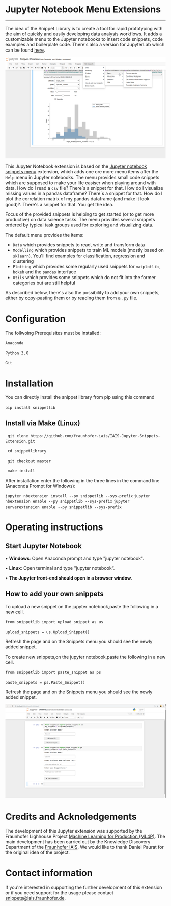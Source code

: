 # Jupyter Notebook Menu Extensions

----

The idea of the Snippet Library is to create a tool for rapid prototyping with the aim of quickly and easily developing data analysis workflows. It adds a customizable menu to the Jupyter notebooks to insert code snippets, code examples and boilerplate code. There's also a version for JupyterLab which can be found [here](https://github.com/fraunhofer-iais/IAIS-JupyterLab-Snippets-Extension).

![Snippets Showcase](https://github.com/fraunhofer-iais/IAIS-Jupyter-Snippets-Extension/raw/master/SnippetsShowcase.png)

This Jupyter Notebook extension is based on the [Jupyter notebook snippets menu](https://github.com/moble/jupyter_boilerplate) extension, which adds one ore more menu items after the `Help` menu in Jupyter notebooks. The menu provides small code snippets which are supposed to make your life easiser when playing around with data. How do I read a `csv` file? There´s a snippet for that. How do I visualize missing values in a pandas dataframe? There´s a snippet for that. How do I plot the correlation matrix of my pandas dataframe (and make it look good)?. There's a snippet for that. You get the idea.

Focus of the provided snippets is helping to get started (or to get more productive) on data science tasks. The menu provides several snippets ordered by typical task groups used for exploring and visualizing data.

The default menu provides the items:
* `Data` which provides snippets to read, write and transform data
* `Modelling` which provides snippets to train ML models (mostly based on `sklearn`). You'll find examples for classification, regression and clustering
* `Plotting` which provides some regularly used snippets for `matplotlib`, `bokeh` and the `pandas` interface
* `Utils` which provides some snippets which do not fit into the former categories but are still helpful

As described below, there's also the possibility to add your own snippets, either by copy-pasting them or by reading them from a `.py` file.

# Configuration

The follwoing Prerequisites must be installed:

`Anaconda`

`Python 3.X`

`Git`

# Installation

You can directly install the snippet library from pip using this command

`pip install snippetlib`


## Install via Make (Linux)

` git clone https://github.com/fraunhofer-iais/IAIS-Jupyter-Snippets-Extension.git`

` cd snippetlibrary`

` git checkout master`

` make install`


After installation enter the following in the three lines in the command line (Anaconda Prompt for Windows):

`jupyter nbextension install --py snippetlib --sys-prefix`
`jupyter nbextension enable --py snippetlib --sys-prefix`
`jupyter serverextension enable --py snippetlib --sys-prefix`


# Operating instructions
## Start Jupyter Notebook

• **Windows**: Open Anaconda prompt and type "jupyter notebook".

• **Linux**: Open terminal and type "jupyter notebook“.

• **The Jupyter front-end should open in a browser window**.

## How to add your own snippets

To upload a new snippet on the jupyter notebook,paste the following in a new cell.

`from snippetlib import upload_snippet as us`

`upload_snippets = us.Upload_Snippet()`

Refresh the page and on the Snippets menu you should see the newly added snippet.

To create new snippets,on the jupyter notebook,paste the following in a new cell.

`from snippetlib import paste_snippet as ps `

`paste_snippets = ps.Paste_Snippet()`

Refresh the page and on the Snippets menu you should see the newly added snippet.

![Add your own snippets](https://github.com/fraunhofer-iais/IAIS-Jupyter-Snippets-Extension/raw/master/add_snippets.png)

# Credits and Acknoledgements
The development of this Jupyter extension was supported by the Fraunhofer Lighhouse Project [Machine Learning for Production (ML4P)](https://www.fraunhofer.de/de/forschung/fraunhofer-initiativen/fraunhofer-leitprojekte/ml4p.html). The main development has been carried out by the Knowledge Discovery Department of the [Fraunhofer IAIS](https://www.iais.fraunhofer.de). We would like to thank Daniel Paurat for the original idea of the project.

# Contact information
If you're interested in supporting the further development of this extension or if you need support for the usage please contact [snippets@iais.fraunhofer.de](mailto:snippets@iais.fraunhofer.de).
